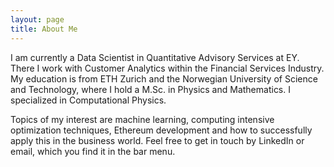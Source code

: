 ```yaml
---
layout: page
title: About Me
---
```


I am currently a Data Scientist in Quantitative Advisory Services at EY. There I work with Customer Analytics within the Financial Services Industry. My education is from ETH Zurich and the Norwegian University of Science and Technology, where I hold a M.Sc. in Physics and Mathematics. I specialized in Computational Physics. 

Topics of my interest are machine learning, computing intensive optimization techniques, Ethereum development and how to successfully apply this in the business world. Feel free to get in touch by LinkedIn or email, which you find it in the bar menu.

